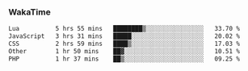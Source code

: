 ### WakaTime

<!--START_SECTION:waka-->

```txt
Lua          5 hrs 55 mins   ████████▒░░░░░░░░░░░░░░░░   33.70 %
JavaScript   3 hrs 31 mins   █████░░░░░░░░░░░░░░░░░░░░   20.02 %
CSS          2 hrs 59 mins   ████▒░░░░░░░░░░░░░░░░░░░░   17.03 %
Other        1 hr 50 mins    ██▓░░░░░░░░░░░░░░░░░░░░░░   10.51 %
PHP          1 hr 37 mins    ██▒░░░░░░░░░░░░░░░░░░░░░░   09.25 %
```

<!--END_SECTION:waka-->

